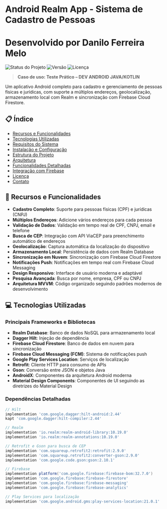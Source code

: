 
# Android Realm App - Sistema de Cadastro de Pessoas

# Desenvolvido por Danilo Ferreira Melo

![Status do Projeto](https://img.shields.io/badge/status-em%20desenvolvimento-brightgreen)
![Versão](https://img.shields.io/badge/versão-1.0.0-blue)
![Licença](https://img.shields.io/badge/licença-MIT-green)

> **Caso de uso: Teste Prático – DEV ANDROID JAVA/KOTLIN**

Um aplicativo Android completo para cadastro e gerenciamento de pessoas físicas e jurídicas, com suporte a múltiplos endereços, geolocalização, armazenamento local com Realm e sincronização com Firebase Cloud Firestore.

## 📋 Índice

- [Recursos e Funcionalidades](#-recursos-e-funcionalidades)
- [Tecnologias Utilizadas](#-tecnologias-utilizadas)
- [Requisitos do Sistema](#-requisitos-do-sistema)
- [Instalação e Configuração](#-instalação-e-configuração)
- [Estrutura do Projeto](#-estrutura-do-projeto)
- [Arquitetura](#-arquitetura)
- [Funcionalidades Detalhadas](#-funcionalidades-detalhadas)
- [Integração com Firebase](#-integração-com-firebase)
- [Licença](#-licença)
- [Contato](#-contato)

## 🚀 Recursos e Funcionalidades

- **Cadastro Completo**: Suporte para pessoas físicas (CPF) e jurídicas (CNPJ)
- **Múltiplos Endereços**: Adicione vários endereços para cada pessoa
- **Validação de Dados**: Validação em tempo real de CPF, CNPJ, email e telefone
- **Busca de CEP**: Integração com API ViaCEP para preenchimento automático de endereços
- **Geolocalização**: Captura automática da localização do dispositivo
- **Armazenamento Local**: Persistência de dados com Realm Database
- **Sincronização em Nuvem**: Sincronização com Firebase Cloud Firestore
- **Notificações Push**: Notificações em tempo real com Firebase Cloud Messaging
- **Design Responsivo**: Interface de usuário moderna e adaptável
- **Pesquisa Avançada**: Busca por nome, empresa, CPF ou CNPJ
- **Arquitetura MVVM**: Código organizado seguindo padrões modernos de desenvolvimento

## 💻 Tecnologias Utilizadas

### Principais Frameworks e Bibliotecas

- **Realm Database**: Banco de dados NoSQL para armazenamento local
- **Dagger Hilt**: Injeção de dependência
- **Firebase Cloud Firestore**: Banco de dados em nuvem para sincronização
- **Firebase Cloud Messaging (FCM)**: Sistema de notificações push
- **Google Play Services Location**: Serviços de localização
- **Retrofit**: Cliente HTTP para consumo de APIs
- **Gson**: Conversão entre JSON e objetos Java
- **AndroidX**: Componentes da arquitetura Android moderna
- **Material Design Components**: Componentes de UI seguindo as diretrizes do Material Design

### Dependências Detalhadas

```gradle
// Hilt
implementation 'com.google.dagger:hilt-android:2.44'
kapt 'com.google.dagger:hilt-compiler:2.44'

// Realm
implementation 'io.realm:realm-android-library:10.19.0'
implementation 'io.realm:realm-annotations:10.19.0'

// Retrofit e Gson para busca de CEP
implementation 'com.squareup.retrofit2:retrofit:2.9.0'
implementation 'com.squareup.retrofit2:converter-gson:2.9.0'
implementation 'com.google.code.gson:gson:2.10.1'

// Firebase
implementation platform('com.google.firebase:firebase-bom:32.7.0')
implementation 'com.google.firebase:firebase-firestore'
implementation 'com.google.firebase:firebase-messaging'
implementation 'com.google.firebase:firebase-analytics'

// Play Services para localização
implementation 'com.google.android.gms:play-services-location:21.0.1'
